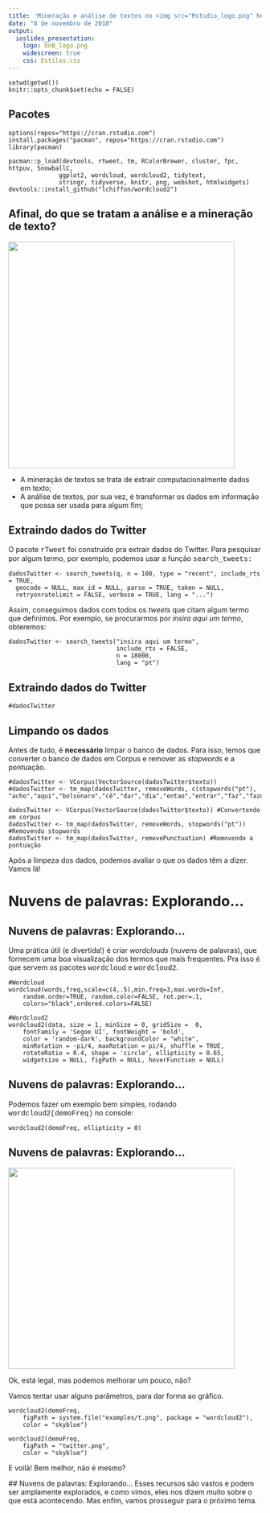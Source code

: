 ```yaml
---
title: 'Mineração e análise de textos no <img src="Rstudio_logo.png" height=90/>'
date: "8 de novembro de 2018"
output:
  ioslides_presentation:
    logo: UnB_logo.png
    widescreen: true
    css: Estilos.css
---
```


```{r, include = FALSE}
setwd(getwd())
knitr::opts_chunk$set(echo = FALSE)
```

## Pacotes
```{r, eval = TRUE}
options(repos="https://cran.rstudio.com")
install.packages("pacman", repos="https://cran.rstudio.com")
library(pacman)

pacman::p_load(devtools, rtweet, tm, RColorBrewer, cluster, fpc, httpuv, SnowballC,
              ggplot2, wordcloud, wordcloud2, tidytext,
              stringr, tidyverse, knitr, png, webshot, htmlwidgets)
devtools::install_github("lchiffon/wordcloud2")
```

## Afinal, do que se tratam a análise e a mineração de texto?

<div class="columns-2">
  <!-- ![big_data_wordcloud](big_data_wordcloud.png) -->
  <img src="big_data_wordcloud.png" height=450 width=450/ >

  - A mineração de textos se trata de extrair computacionalmente dados em texto;
  - A análise de textos, por sua vez, é transformar os dados em informação que possa ser usada para algum fim;
</div>

## Extraindo dados do Twitter
O pacote <span style = "font-family:Courier New">rTweet</span> foi construído pra extrair dados do Twitter. Para pesquisar por algum termo, por exemplo, podemos usar a função <span style = "font-family:Courier New">search_tweets:</span>
```{r, echo = TRUE, eval=FALSE}
dadosTwitter <- search_tweets(q, n = 100, type = "recent", include_rts = TRUE,
  geocode = NULL, max_id = NULL, parse = TRUE, token = NULL,
  retryonratelimit = FALSE, verbose = TRUE, lang = "...")
```
Assim, conseguimos dados com todos os *tweets* que citam algum termo que definimos. Por exemplo, se procurarmos por *insira aqui um termo*, obteremos:

```{r, echo = TRUE, eval = FALSE}
dadosTwitter <- search_tweets("insira aqui um termo",
                              include_rts = FALSE,
                              n = 18000,
                              lang = "pt")
```

## Extraindo dados do Twitter
```{r, echo = FALSE, eval = TRUE}
#dadosTwitter
```
## Limpando os dados
Antes de tudo, é **necessário** limpar o banco de dados. Para isso, temos que converter o banco de dados em Corpus e remover as *stopwords* e a pontuação.

```{r, echo = FALSE}
#dadosTwitter <- VCorpus(VectorSource(dadosTwitter$texto))
#dadosTwitter <- tm_map(dadosTwitter, removeWords, c(stopwords("pt"), "acho","aqui","bolsonaro","cê","dar","dia","entao","entrar","faz","fazer","fica","ficar","gente","indo","mim","nada","nao","nessa","pois","porque","pra","pro","quer","queria","quero","quis","sair","sao","sei","ser","sim","tá","tava","ter","tô","toda","tudo","vai","vcs","vem","ver","voce","vou"))
```
```{r, echo = TRUE, eval = FALSE}
dadosTwitter <- VCorpus(VectorSource(dadosTwitter$texto)) #Convertendo em corpus
dadosTwitter <- tm_map(dadosTwitter, removeWords, stopwords("pt")) #Removendo stopwords
dadosTwitter <- tm_map(dadosTwitter, removePunctuation) #Removendo a pontuação
```
Após a limpeza dos dados, podemos avaliar o que os dados têm a dizer. Vamos lá!

# Nuvens de palavras: Explorando...
## Nuvens de palavras: Explorando...
Uma prática útil (e divertida!) é criar *wordclouds* (nuvens de palavras), que fornecem uma boa visualização dos termos que mais frequentes. Pra isso é que servem os pacotes <span style = "font-family:Courier New">wordcloud</span> e <span style = "font-family:Courier New">wordcloud2</span>.
```{r, eval = FALSE, echo = TRUE}
#Wordcloud
wordcloud(words,freq,scale=c(4,.5),min.freq=3,max.words=Inf,
	random.order=TRUE, random.color=FALSE, rot.per=.1,
	colors="black",ordered.colors=FALSE)

#Wordcloud2
wordcloud2(data, size = 1, minSize = 0, gridSize =  0,
    fontFamily = 'Segoe UI', fontWeight = 'bold',
    color = 'random-dark', backgroundColor = "white",
    minRotation = -pi/4, maxRotation = pi/4, shuffle = TRUE,
    rotateRatio = 0.4, shape = 'circle', ellipticity = 0.65,
    widgetsize = NULL, figPath = NULL, hoverFunction = NULL)

```


## Nuvens de palavras: Explorando...
Podemos fazer um exemplo bem simples, rodando <span style = "font-family:Courier New">wordcloud2(demoFreq)</span> no console:
```{r, echo = FALSE, eval = TRUE}
wordcloud2(demoFreq, ellipticity = 0)
```

## Nuvens de palavras: Explorando...
<div class="columns-2">
  <!-- ![wordcloudtwitterexample](wordcloudtwitterexample.png) -->
  <img src="wordcloudtwitterexample.png" height=400 width=450/ >
  
  
Ok, está legal, mas podemos melhorar um pouco, não?

Vamos tentar usar alguns parâmetros, para dar forma ao gráfico.
```{r, echo = FALSE, eval = FALSE}
wordcloud2(demoFreq,
    figPath = system.file("examples/t.png", package = "wordcloud2"),
    color = "skyblue")
```

```{r, echo = TRUE, eval = FALSE}
wordcloud2(demoFreq,
    figPath = "twitter.png",
    color = "skyblue")
```
E voilà! Bem melhor, não é mesmo?
</div>
##  Nuvens de palavras: Explorando...
Esses recursos são vastos e podem ser amplamente explorados, e como vimos, eles nos dizem muito sobre o que está acontecendo. Mas enfim, vamos prosseguir para o próximo tema.
